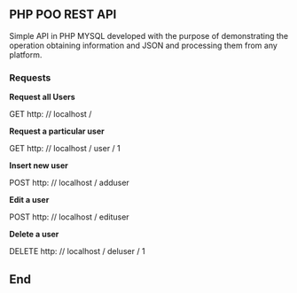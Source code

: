 ## PHP POO REST API

Simple API in PHP MYSQL developed with the purpose of demonstrating the operation obtaining information and JSON and processing them from any platform.

### Requests

**Request all Users**

GET http: // localhost /

**Request a particular user**

GET http: // localhost / user / 1

**Insert new user**

POST http: // localhost / adduser

**Edit a user**

POST http: // localhost / edituser

**Delete a user**

DELETE http: // localhost / deluser / 1


## End
